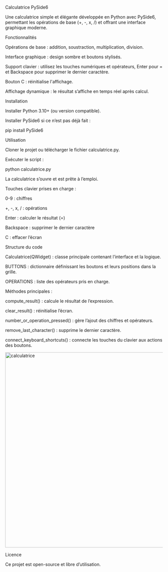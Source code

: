 Calculatrice PySide6

Une calculatrice simple et élégante développée en Python avec PySide6, permettant les opérations de base (+, -, x, /) et offrant une interface graphique moderne.

Fonctionnalités

Opérations de base : addition, soustraction, multiplication, division.

Interface graphique : design sombre et boutons stylisés.

Support clavier : utilisez les touches numériques et opérateurs, Enter pour = et Backspace pour supprimer le dernier caractère.

Bouton C : réinitialise l'affichage.

Affichage dynamique : le résultat s’affiche en temps réel après calcul.

Installation

Installer Python 3.10+ (ou version compatible).

Installer PySide6 si ce n’est pas déjà fait :

pip install PySide6

Utilisation

Cloner le projet ou télécharger le fichier calculatrice.py.

Exécuter le script :

python calculatrice.py


La calculatrice s’ouvre et est prête à l’emploi.

Touches clavier prises en charge :

0-9 : chiffres

+, -, x, / : opérations

Enter : calculer le résultat (=)

Backspace : supprimer le dernier caractère

C : effacer l’écran

Structure du code

Calculatrice(QWidget) : classe principale contenant l’interface et la logique.

BUTTONS : dictionnaire définissant les boutons et leurs positions dans la grille.

OPERATIONS : liste des opérateurs pris en charge.

Méthodes principales :

compute_result() : calcule le résultat de l’expression.

clear_result() : réinitialise l’écran.

number_or_operation_pressed() : gère l’ajout des chiffres et opérateurs.

remove_last_character() : supprime le dernier caractère.

connect_keyboard_shortcuts() : connecte les touches du clavier aux actions des boutons.

<img width="1172" height="622" alt="calculatrice" src="https://github.com/user-attachments/assets/13dae7f6-028e-4ede-aefd-1bc97e7e5ace" />


Licence

Ce projet est open-source et libre d’utilisation.
